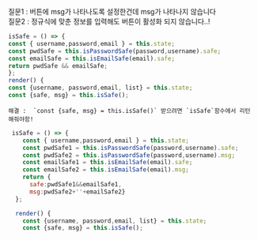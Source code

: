 
질문1 : 버튼에 msg가 나타나도록 설정한건데 msg가 나타나지 않습니다 <br>
질문2 : 정규식에 맞춘 정보를 입력해도 버튼이 활성화 되지 않습니다..! <br>

  ```javascript
  isSafe = () => {
  const { username,password,email } = this.state;
  const pwdSafe = this.isPasswordSafe(password,username).safe;
  const emailSafe = this.isEmailSafe(email).safe;
  return pwdSafe && emailSafe;
};
  render() {
  const {username, password,email, list} = this.state;
  const {safe, msg} = this.isSafe();

  ```

    해결 :  `const {safe, msg} = this.isSafe()` 받으려면 `isSafe`함수에서 리턴 해줘야함!

```javascript
 isSafe = () => {
    const { username,password,email } = this.state;
    const pwdSafe1 = this.isPasswordSafe(password,username).safe;
    const pwdSafe2 = this.isPasswordSafe(password,username).msg;
    const emailSafe1 = this.isEmailSafe(email).safe;
    const emailSafe2 = this.isEmailSafe(email).msg;
    return {
      safe:pwdSafe1&&emailSafe1,
      msg:pwdSafe2+''+emailSafe2}
  };

  render() {
    const {username, password,email, list} = this.state;
    const {safe, msg} = this.isSafe();
```
